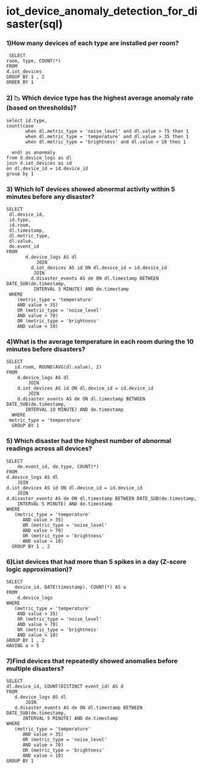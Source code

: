 # iot_device_anomaly_detection_for_disaster(sql)



### 1)How many devices of each type are installed per room?
     SELECT 
    room, type, COUNT(*)
    FROM
    d.iot_devices
    GROUP BY 1 , 2
    ORDER BY 1
### 2) 📉 Which device type has the highest average anomaly rate (based on thresholds)?

    select id.type,
    count(case 
           when dl.metric_type = 'noise_level' and dl.value > 75 then 1
           when dl.metric_type = 'temperature' and dl.value > 35 then 1
           when dl.metric_type = 'brightness' and dl.value < 10 then 1

      end) as anonmaly
    from d.device_logs as dl 
    join d.iot_devices as id
    on dl.device_id = id.device_id 
    group by 1
    
### 3) Which IoT devices showed abnormal activity within 5 minutes before any disaster?

    SELECT 
     dl.device_id,
     id.type,
     id.room,
     dl.timestamp,
     dl.metric_type,
     dl.value,
     de.event_id
    FROM
           d.device_logs AS dl
               JOIN
             d.iot_devices AS id ON dl.device_id = id.device_id
              JOIN
             d.disaster_events AS de ON dl.timestamp BETWEEN DATE_SUB(de.timestamp,
              INTERVAL 3 MINUTE) AND de.timestamp
     WHERE
        (metric_type = 'temperature'
        AND value > 35)
        OR (metric_type = 'noise_level'
        AND value > 70)
        OR (metric_type = 'brightness'
        AND value < 10)

### 4)What is the average temperature in each room during the 10 minutes before disasters?

    SELECT 
       id.room, ROUND(AVG(dl.value), 2)
    FROM
        d.device_logs AS dl
            JOIN
        d.iot_devices AS id ON dl.device_id = id.device_id
            JOIN
        d.disaster_events AS de ON dl.timestamp BETWEEN DATE_SUB(de.timestamp,
           INTERVAL 10 MINUTE) AND de.timestamp
      WHERE
     metric_type = 'temperature'
      GROUP BY 1

### 5) Which disaster had the highest number of abnormal readings across all devices?

    SELECT 
        de.event_id, de.type, COUNT(*)
    FROM
    d.device_logs AS dl
        JOIN
    d.iot_devices AS id ON dl.device_id = id.device_id
        JOIN
    d.disaster_events AS de ON dl.timestamp BETWEEN DATE_SUB(de.timestamp,
        INTERVAL 5 MINUTE) AND de.timestamp
    WHERE
       (metric_type = 'temperature'
          AND value > 35)
          OR (metric_type = 'noise_level'
          AND value > 70)
          OR (metric_type = 'brightness'
          AND value < 10)
      GROUP BY 1 , 2


### 6)List devices that had more than 5 spikes in a day (Z-score logic approximation)?

    SELECT 
       device_id, DATE(timestamp), COUNT(*) AS a
    FROM
        d.device_logs
    WHERE
       (metric_type = 'temperature'
        AND value > 35)
        OR (metric_type = 'noise_level'
        AND value > 70)
        OR (metric_type = 'brightness'
        AND value < 10)
    GROUP BY 1 , 2
    HAVING a > 5

### 7)Find devices that repeatedly showed anomalies before multiple disasters?

    SELECT 
    dl.device_id, COUNT(DISTINCT event_id) AS d
    FROM
       d.device_logs AS dl
           JOIN
       d.disaster_events AS de ON dl.timestamp BETWEEN DATE_SUB(de.timestamp,
          INTERVAL 5 MINUTE) AND de.timestamp
    WHERE
       (metric_type = 'temperature'
          AND value > 35)
          OR (metric_type = 'noise_level'
          AND value > 70)
          OR (metric_type = 'brightness'
          AND value < 10)
    GROUP BY 1


















